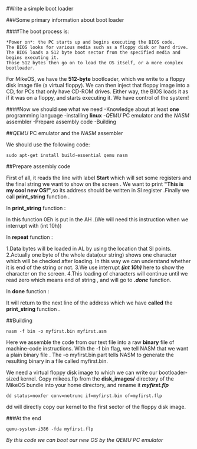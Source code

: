 #Write a simple boot loader

###Some primary information about boot loader

####The boot process is:

    *Power on*: the PC starts up and begins executing the BIOS code.
    The BIOS looks for various media such as a floppy disk or hard drive.
    The BIOS loads a 512 byte boot sector from the specified media and begins executing it.
    Those 512 bytes then go on to load the OS itself, or a more complex bootloader.

For MikeOS, we have the **512-byte** bootloader, which we write to a floppy disk image file (a virtual floppy). We can then inject that floppy image into a CD, for PCs that only have CD-ROM drives. Either way, the BIOS loads it as if it was on a floppy, and starts executing it. We have control of the system!

####Now we should see what we need
  -Knowledge about at least **one** programming language
  -installing **linux**
  -*QEMU* PC emulator and the *NASM* assembler
  -Prepare assembly code
  -Building

##*QEMU* PC emulator and the *NASM* assembler

We should use the following code:

```
sudo apt-get install build-essential qemu nasm
```

##Prepare assembly code

First of all, it reads the line with label **Start** which will set some registers and the final string we want to show on the screen .
We want to print **"This is my cool new OS!"**,so its address should be written in SI register .Finally we call **print_string** function .

In **print_string** function :

In this function 0Eh is put in the AH .(We will need this instruction when we interrupt with (int 10h))

In **repeat** function :

1.Data bytes will be loaded in AL by using the location that SI points.
2.Actually one byte of the whole data(our string) shows one character which will be checked after loading. In this way we can understand whether it is end of the string or not.
3.We use interrupt ***(int 10h)*** here to show the character on the screen.
4.This loading of characters will continue until we read zero which means end of string , and will go to ***.done*** function.  

In **done** function :

It will return to the next line of the address which we have **called** the **print_string** function .


##Building

```
nasm -f bin -o myfirst.bin myfirst.asm
```
Here we assemble the code from our text file into a raw **binary** file of machine-code instructions. With the -f bin flag, we tell NASM that we want a plain binary file .
The -o myfirst.bin part tells NASM to generate the resulting binary in a file called myfirst.bin.


We need a virtual floppy disk image to which we can write our bootloader-sized kernel.
Copy mikeos.flp from the **disk_images/** directory of the MikeOS bundle into your home directory, and rename it ***myfirst.flp***

```
dd status=noxfer conv=notrunc if=myfirst.bin of=myfirst.flp
```

dd will directly copy our kernel to the first sector of the floppy disk image.

###At the end

```
qemu-system-i386 -fda myfirst.flp
```

*By this code we can boot our new OS by the QEMU PC emulator*
